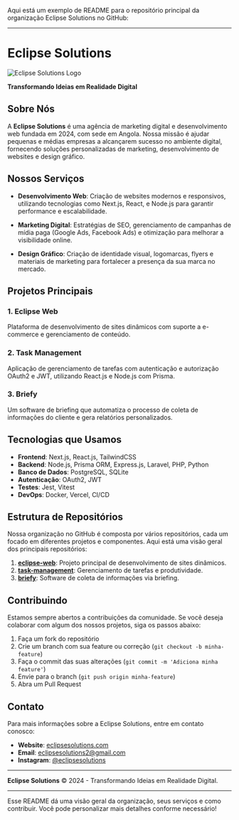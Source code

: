 Aqui está um exemplo de README para o repositório principal da organização Eclipse Solutions no GitHub:

---

# Eclipse Solutions

![Eclipse Solutions Logo](https://github.com/eclipse-solutions-ao.png)

**Transformando Ideias em Realidade Digital**

## Sobre Nós

A **Eclipse Solutions** é uma agência de marketing digital e desenvolvimento web fundada em 2024, com sede em Angola. Nossa missão é ajudar pequenas e médias empresas a alcançarem sucesso no ambiente digital, fornecendo soluções personalizadas de marketing, desenvolvimento de websites e design gráfico.

## Nossos Serviços

- **Desenvolvimento Web**: Criação de websites modernos e responsivos, utilizando tecnologias como Next.js, React, e Node.js para garantir performance e escalabilidade.
  
- **Marketing Digital**: Estratégias de SEO, gerenciamento de campanhas de mídia paga (Google Ads, Facebook Ads) e otimização para melhorar a visibilidade online.
  
- **Design Gráfico**: Criação de identidade visual, logomarcas, flyers e materiais de marketing para fortalecer a presença da sua marca no mercado.

## Projetos Principais

### 1. **Eclipse Web** 
  Plataforma de desenvolvimento de sites dinâmicos com suporte a e-commerce e gerenciamento de conteúdo.

### 2. **Task Management**
  Aplicação de gerenciamento de tarefas com autenticação e autorização OAuth2 e JWT, utilizando React.js e Node.js com Prisma.

### 3. **Briefy**
  Um software de briefing que automatiza o processo de coleta de informações do cliente e gera relatórios personalizados.

## Tecnologias que Usamos

- **Frontend**: Next.js, React.js, TailwindCSS
- **Backend**: Node.js, Prisma ORM, Express.js, Laravel, PHP, Python
- **Banco de Dados**: PostgreSQL, SQLite
- **Autenticação**: OAuth2, JWT
- **Testes**: Jest, Vitest
- **DevOps**: Docker, Vercel, CI/CD

## Estrutura de Repositórios

Nossa organização no GitHub é composta por vários repositórios, cada um focado em diferentes projetos e componentes. Aqui está uma visão geral dos principais repositórios:

1. **[eclipse-web](https://github.com/EclipseSolutions/eclipse-web)**: Projeto principal de desenvolvimento de sites dinâmicos.
2. **[task-management](https://github.com/EclipseSolutions/task-management)**: Gerenciamento de tarefas e produtividade.
3. **[briefy](https://github.com/EclipseSolutions/briefy)**: Software de coleta de informações via briefing.

## Contribuindo

Estamos sempre abertos a contribuições da comunidade. Se você deseja colaborar com algum dos nossos projetos, siga os passos abaixo:

1. Faça um fork do repositório
2. Crie um branch com sua feature ou correção (`git checkout -b minha-feature`)
3. Faça o commit das suas alterações (`git commit -m 'Adiciona minha feature'`)
4. Envie para o branch (`git push origin minha-feature`)
5. Abra um Pull Request

## Contato

Para mais informações sobre a Eclipse Solutions, entre em contato conosco:

- **Website**: [eclipsesolutions.com](https://eclipsesolutions.com)
- **Email**: eclipsesolutions2@gmail.com
- **Instagram**: [@eclipsesolutions](https://www.instagram.com/eclipsesolutions.ao/)

---

**Eclipse Solutions** © 2024 - Transformando Ideias em Realidade Digital. 

---

Esse README dá uma visão geral da organização, seus serviços e como contribuir. Você pode personalizar mais detalhes conforme necessário!